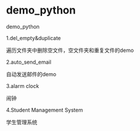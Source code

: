 # demo_python
demo_python

1.del_empty&duplicate

遍历文件夹中删除空文件，空文件夹和重复文件的demo

2.auto_send_email

自动发送邮件的demo

3.alarm clock 

闹钟

4.Student Management System

学生管理系统

